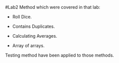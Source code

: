 #Lab2
Method which were covered in that lab:
- Roll Dice.

- Contains Duplicates.
- Calculating Averages.
- Array of arrays.

Testing method have been applied to those methods.